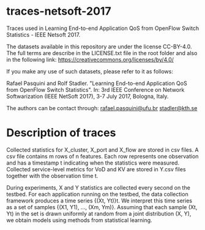 # traces-netsoft-2017
Traces used in Learning End-to-end Application QoS from OpenFlow Switch Statistics - IEEE Netsoft 2017.

The datasets available in this repository are under the license CC-BY-4.0.
The full terms are describe in the LICENSE.txt file in the root folder and also in the following link:
https://creativecommons.org/licenses/by/4.0/

If you make any use of such datasets, please refer to it as follows:

Rafael Pasquini and Rolf Stadler. "Learning End-to-end Application QoS from OpenFlow Switch Statistics". 
In: 3rd IEEE Conference on Network Softwarization (IEEE NetSoft 2017), 3-7 July 2017, Bologna, Italy.

The authors can be contact through:
rafael.pasquini@ufu.br
stadler@kth.se

# Description of traces

Collected statistics for X_cluster, X_port and X_flow are stored in csv files. A csv file contains m rows of n features. Each row represents one observation and has a timestamp t indicating when the statistics were measured. Collected service-level metrics for VoD and KV are stored in Y.csv files together with the observation time t.

During experiments, X and Y statistics are collected every second on the testbed. For each application running on the testbed, the data collection framework produces a time series {(Xt, Yt)}t. We interpret this time series as a set of samples {(X1, Y1), ..., (Xm, Ym)}. Assuming that each sample (Xt, Yt) in the set is drawn uniformly at random from a joint distribution (X, Y), we obtain models using methods from statistical learning.
